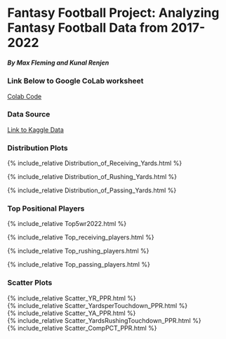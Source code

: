 # Fantasy Football Project: Analyzing Fantasy Football Data from 2017-2022
##### By Max Fleming and Kunal Renjen
### Link Below to Google CoLab worksheet  
[Colab Code](final_project.py)
### Data Source
[Link to Kaggle Data](https://www.kaggle.com/datasets/gbolduc/fantasy-football-data-2017-2023) 
### Distribution Plots
{% include_relative  Distribution_of_Receiving_Yards.html %}

{% include_relative  Distribution_of_Rushing_Yards.html %}

{% include_relative  Distribution_of_Passing_Yards.html %}

### Top Positional Players
{% include_relative  Top5wr2022.html %}

{% include_relative  Top_receiving_players.html %}

{% include_relative  Top_rushing_players.html %}

{% include_relative  Top_passing_players.html %}
### Scatter Plots
{% include_relative  Scatter_YR_PPR.html %} <br>
{% include_relative  Scatter_YardsperTouchdown_PPR.html %} <br>
{% include_relative  Scatter_YA_PPR.html %} <br>
{% include_relative  Scatter_YardsRushingTouchdown_PPR.html %} <br>
{% include_relative  Scatter_CompPCT_PPR.html %} 

